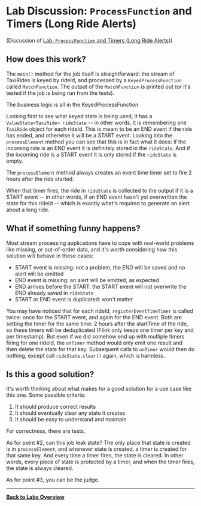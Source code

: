<!--
Licensed to the Apache Software Foundation (ASF) under one
or more contributor license agreements.  See the NOTICE file
distributed with this work for additional information
regarding copyright ownership.  The ASF licenses this file
to you under the Apache License, Version 2.0 (the
"License"); you may not use this file except in compliance
with the License.  You may obtain a copy of the License at

  http://www.apache.org/licenses/LICENSE-2.0

Unless required by applicable law or agreed to in writing,
software distributed under the License is distributed on an
"AS IS" BASIS, WITHOUT WARRANTIES OR CONDITIONS OF ANY
KIND, either express or implied.  See the License for the
specific language governing permissions and limitations
under the License.
-->

# Lab Discussion: `ProcessFunction` and Timers (Long Ride Alerts)

(Discussion of [Lab: `ProcessFunction` and Timers (Long Ride Alerts)](./))

## How does this work?

The `main()` method for the job itself is straightforward: the stream of TaxiRides is keyed by rideId,
and processed by a `KeyedProcessFunction` called `MatchFunction`. The output of the `MatchFunction`
is printed out (or it's tested if the job is being run from the tests).

The business logic is all in the KeyedProcessFunction.

Looking first to see what keyed state is being used, it has a `ValueState<TaxiRide> rideState` --
in other words, it is remembering one `TaxiRide` object for each rideId. This is meant to be
an END event if the ride has ended, and otherwise it will be a START event. Looking into the
`processElement` method you can see that this is in fact what it does: if the incoming ride
is an END event it is definitely stored in the `rideState`. And if the incoming ride is a
START event it is only stored if the `rideState` is empty.

The `processElement` method always creates an event time timer set to fire 2 hours after the ride
started. 

When that timer fires, the ride in `rideState` is collected to the output
if it is a START event -- in other words, if an END event hasn't yet overwritten the state for this
rideId -- which is exactly what's required to generate an alert about a long ride. 

## What if something funny happens?

Most stream processing applications have to cope with real-world problems like missing, or
out-of-order data, and it's worth considering how this solution will behave in these cases:

* START event is missing: not a problem, the END will be saved and no alert will be emitted
* END event is missing: an alert will be emitted, as expected
* END arrives before the START: the START event will not overwrite the END already saved in `rideState`
* START or END event is duplicated: won't matter

You may have noticed that for each rideId, `registerEventTimeTimer` is called twice: once for
the START event, and again for the END event. Both are setting the timer for the same time: 2 hours
after the startTime of the ride, so these timers will be deduplicated (Flink only keeps one timer
per key and per timestamp). But even if we did somehow end up with multiple timers firing for
one rideId, the `onTimer` method would only emit one result and then delete the state for that
key. Subsequent calls to `onTimer` would then do nothing, except call `rideState.clear()` again,
which is harmless.

## Is this a good solution?

It's worth thinking about what makes for a good solution for a use case like this one.
Some possible criteria:

1. It should produce correct results
1. It should eventually clear any state it creates
1. It should be easy to understand and maintain

For correctness, there are tests.

As for point #2, can this job leak state? The only place that state is created is in
`processElement`, and whenever state is created, a timer is created for that same key.
And every time a timer fires, the state is cleared. In other words, every piece of
state is protected by a timer, and when the timer fires, the state is always cleared.

As for point #3, you can be the judge.

-----

[**Back to Labs Overview**](../LABS-OVERVIEW.md)
